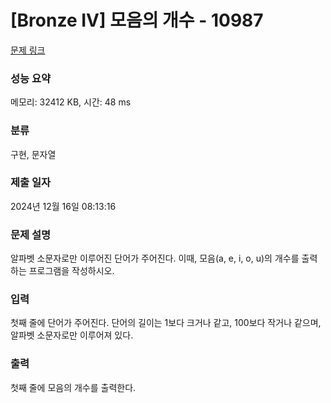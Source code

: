 # [Bronze IV] 모음의 개수 - 10987 

[문제 링크](https://www.acmicpc.net/problem/10987) 

### 성능 요약

메모리: 32412 KB, 시간: 48 ms

### 분류

구현, 문자열

### 제출 일자

2024년 12월 16일 08:13:16

### 문제 설명

<p>알파벳 소문자로만 이루어진 단어가 주어진다. 이때, 모음(a, e, i, o, u)의 개수를 출력하는 프로그램을 작성하시오.</p>

### 입력 

 <p>첫째 줄에 단어가 주어진다. 단어의 길이는 1보다 크거나 같고, 100보다 작거나 같으며, 알파벳 소문자로만 이루어져 있다.</p>

### 출력 

 <p>첫째 줄에 모음의 개수를 출력한다.</p>

